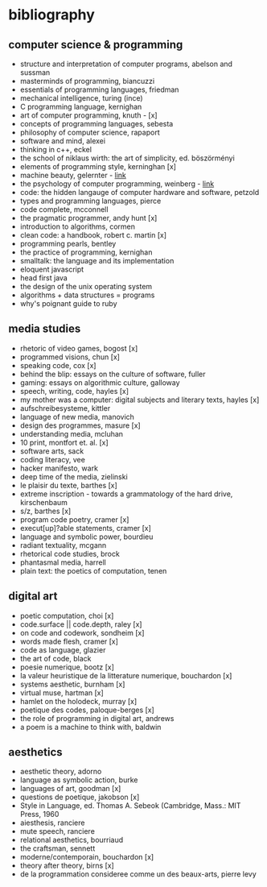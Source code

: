 # bibliography

## computer science & programming
- structure and interpretation of computer programs, abelson and sussman
- masterminds of programming, biancuzzi
- essentials of programming languages, friedman
- mechanical intelligence, turing (ince)
- C programming language, kernighan
- art of computer programming, knuth - [x]
- concepts of programming languages, sebesta
- philosophy of computer science, rapaport
- software and mind, alexei
- thinking in c++, eckel
- the school of niklaus wirth: the art of simplicity, ed. böszörményi
- elements of programming style, kerninghan [x]
- machine beauty, gelernter - [link](https://www.publishersweekly.com/978-0-465-04516-7)
- the psychology of computer programming, weinberg - [link](http://www.dorsethouse.com/books/psy.html)
- code: the hidden langauge of computer hardware and software, petzold
- types and programming languages, pierce
- code complete, mcconnell
- the pragmatic programmer, andy hunt [x]
- introduction to algorithms, cormen
- clean code: a handbook, robert c. martin [x]
- programming pearls, bentley
- the practice of programming, kernighan
- smalltalk: the language and its implementation
- eloquent javascript
- head first java
- the design of the unix operating system
- algorithms + data structures = programs
- why's poignant guide to ruby

## media studies
- rhetoric of video games, bogost [x]
- programmed visions, chun [x]
- speaking code, cox [x]
- behind the blip: essays on the culture of software, fuller
- gaming: essays on algorithmic culture, galloway
- speech, writing, code, hayles [x]
- my mother was a computer: digital subjects and literary texts, hayles [x]
- aufschreibesysteme, kittler
- language of new media, manovich
- design des programmes, masure [x]
- understanding media, mcluhan
- 10 print, montfort et. al. [x]
- software arts, sack
- coding literacy, vee
- hacker manifesto, wark
- deep time of the media, zielinski
- le plaisir du texte, barthes [x]
- extreme inscription - towards a grammatology of the hard drive, kirschenbaum
- s/z, barthes [x]
- program code poetry, cramer [x]
- execut[up]?able statements, cramer [x]
- language and symbolic power, bourdieu
- radiant textuality, mcgann
- rhetorical code studies, brock
- phantasmal media, harrell
- plain text: the poetics of computation, tenen

## digital art
- poetic computation, choi [x]
- code.surface || code.depth, raley [x]
- on code and codework, sondheim [x]
- words made flesh, cramer [x]
- code as language, glazier
- the art of code, black
- poesie numerique, bootz [x]
- la valeur heuristique de la litterature numerique, bouchardon [x]
- systems aesthetic, burnham [x]
- virtual muse, hartman [x]
- hamlet on the holodeck, murray [x]
- poetique des codes, paloque-berges [x]
- the role of programming in digital art, andrews
- a poem is a machine to think with, baldwin


## aesthetics
- aesthetic theory, adorno
- language as symbolic action, burke
- languages of art, goodman [x]
- questions de poetique, jakobson [x]
- Style in Language, ed. Thomas A. Sebeok (Cambridge, Mass.:
MIT Press, 1960
- aiesthesis, ranciere
- mute speech, ranciere
- relational aesthetics, bourriaud
- the craftsman, sennett
- moderne/contemporain, bouchardon [x]
- theory after theory, birns [x]
- de la programmation consideree comme un des beaux-arts, pierre levy
